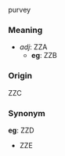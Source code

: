 purvey
### Meaning
+ _adj_: ZZA
    + __eg__: ZZB

### Origin

ZZC

### Synonym

__eg__: ZZD

+ ZZE


